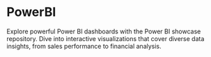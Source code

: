 # PowerBI
Explore powerful Power BI dashboards with the Power BI showcase repository. Dive into interactive visualizations that cover diverse data insights, from sales performance to financial analysis.
